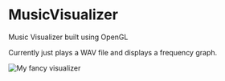 # MusicVisualizer
Music Visualizer built using OpenGL

Currently just plays a WAV file and displays a frequency graph.

![My fancy visualizer](http://i.imgur.com/QKeHUKz.png)
